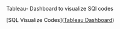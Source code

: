 Tableau- Dashboard to visualize SQl codes

[SQL Visualize Codes](<a href="https://public.tableau.com/views/SQLProj_/Dashboard1?:language=en-US&publish=yes&:display_count=n&:origin=viz_share_link" target="_blank">Tableau Dashboard</a>)
